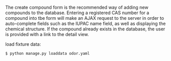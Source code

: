 
The create compound form is the recommended way of adding new compounds
to the database. Entering a registered CAS number for a
compound into tbe form will make an AJAX request to the server in order
to auto-complete fields such as the IUPAC name field, as well as displaying
the chemical structure. If the compound already exists in the database,
the user is provided with a link to the detail view.



load fixture data:

    $ python manage.py loaddata odor.yaml


